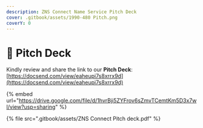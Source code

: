 ```yaml
---
description: ZNS Connect Name Service Pitch Deck
cover: .gitbook/assets/1990-480 Pitch.png
coverY: 0
---
```


# 📃 Pitch Deck

Kindly review and share the link to our **Pitch Deck**: [https://docsend.com/view/eaheupi7s8xrrx9d](https://docsend.com/view/eaheupi7s8xrrx9d)

{% embed url="https://drive.google.com/file/d/1hvrBji5ZYFrov6sZmvTCemtKm5D3x7wI/view?usp=sharing" %}



{% file src=".gitbook/assets/ZNS Connect Pitch deck.pdf" %}
